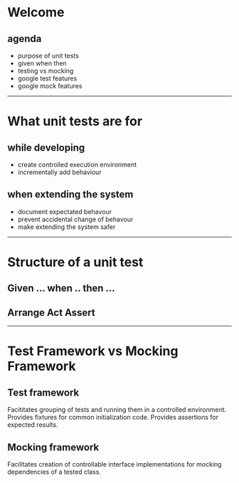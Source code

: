 # Welcome
## agenda
- purpose of unit tests
- given when then
- testing vs mocking
- google test features
- google mock features

---

# What unit tests are for
## while developing
- create controlled execution environment
- incrementally add behaviour
## when extending the system
- document expectated behavour
- prevent accidental change of behavour
- make extending the system safer

---

# Structure of a unit test
## Given ... when .. then ...
## Arrange Act Assert

---

# Test Framework vs Mocking Framework
## Test framework
Facititates grouping of tests and running them in a controlled environment. Provides fixtures for common initialization code. Provides assertions for expected results.
## Mocking framework
Facilitates creation of controllable interface implementations for mocking dependencies of a tested class.